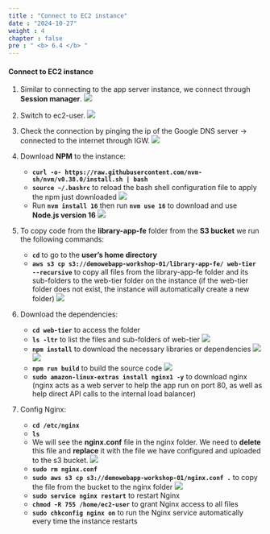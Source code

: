 ```yaml
---
title : "Connect to EC2 instance"
date : "2024-10-27"
weight : 4
chapter : false
pre : " <b> 6.4 </b> "
---
```


#### Connect to EC2 instance
1. Similar to connecting to the app server instance, we connect through **Session manager**.
![](/workshop01-AWS-FCJ-2025/images/6-4/01.png?width=50pc)

2. Switch to ec2-user.
![](/workshop01-AWS-FCJ-2025/images/6-4/02.png?width=50pc)

3. Check the connection by pinging the ip of the Google DNS server → connected to the internet through IGW.
![](/workshop01-AWS-FCJ-2025/images/6-4/03.png?width=50pc)

4. Download **NPM** to the instance:
    - **`curl -o- https://raw.githubusercontent.com/nvm-sh/nvm/v0.38.0/install.sh | bash`**
    - **`source ~/.bashrc`** to reload the bash shell configuration file to apply the npm just downloaded
![](/workshop01-AWS-FCJ-2025/images/6-4/04.png?width=50pc)
    - Run **`nvm install 16`** then run **`nvm use 16`** to download and use **Node.js version 16**
![](/workshop01-AWS-FCJ-2025/images/6-4/05.png?width=50pc)

5. To copy code from the **library-app-fe** folder from the **S3 bucket** we run the following commands:
    - **`cd`** to go to the **user’s home directory**
    - **`aws s3 cp s3://demowebapp-workshop-01/library-app-fe/ web-tier --recursive`** to copy all files from the library-app-fe folder and its sub-folders to the web-tier folder on the instance (if the web-tier folder does not exist, the instance will automatically create a new folder)
![](/workshop01-AWS-FCJ-2025/images/6-4/06.png?width=50pc)

6. Download the dependencies:
    - **`cd web-tier`** to access the folder
    - **`ls -ltr`** to list the files and sub-folders of web-tier
![](/workshop01-AWS-FCJ-2025/images/6-4/07.png?width=50pc)
    - **`npm install`** to download the necessary libraries or dependencies
![](/workshop01-AWS-FCJ-2025/images/6-4/08.png?width=50pc)
![](/workshop01-AWS-FCJ-2025/images/6-4/09.png?width=50pc)
    - **`npm run build`** to build the source code
![](/workshop01-AWS-FCJ-2025/images/6-4/10.png?width=50pc)
    - **`sudo amazon-linux-extras install nginx1 -y`** to download nginx (nginx acts as a web server to help the app run on port 80, as well as help direct API calls to the internal load balancer)
7. Config Nginx:
    - **`cd /etc/nginx`**
    - **`ls`**
    - We will see the **nginx.conf** file in the nginx folder. We need to **delete** this file and **replace** it with the file we have configured and uploaded to the s3 bucket.
![](/workshop01-AWS-FCJ-2025/images/6-4/11.png?width=50pc)
    - **`sudo rm nginx.conf`**
    - **`sudo aws s3 cp s3://demowebapp-workshop-01/nginx.conf .`** to copy the file from the bucket to the nginx folder
![](/workshop01-AWS-FCJ-2025/images/6-4/12.png?width=50pc)
    - **`sudo service nginx restart`** to restart Nginx
    - **`chmod -R 755 /home/ec2-user`** to grant Nginx access to all files
    - **`sudo chkconfig nginx on`** to run the Nginx service automatically every time the instance restarts
